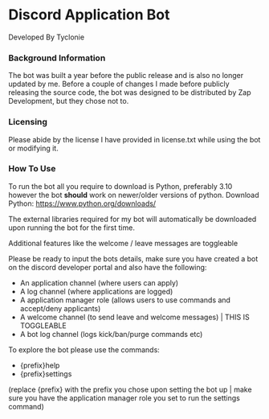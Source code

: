 # Discord Application Bot
Developed By Tyclonie

### Background Information
The bot was built a year before the public release and is also no longer updated by me. Before a couple of changes I made before publicly releasing the source code, the bot was designed to be distributed by Zap Development, but they chose not to.

### Licensing
Please abide by the license I have provided in license.txt while using the bot or modifying it.

### How To Use
To run the bot all you require to download is Python, preferably 3.10 however the bot **should** work on newer/older versions of python.
Download Python: https://www.python.org/downloads/

The external libraries required for my bot will automatically be downloaded upon running the bot for the first time.

Additional features like the welcome / leave messages are toggleable

Please be ready to input the bots details, make sure you have created a bot on the discord developer portal and also have the following:
- An application channel (where users can apply)
- A log channel (where applications are logged)
- A application manager role (allows users to use commands and accept/deny applicants)
- A welcome channel (to send leave and welcome messages) | THIS IS TOGGLEABLE
- A bot log channel (logs kick/ban/purge commands etc)

To explore the bot please use the commands:
- {prefix}help
- {prefix}settings

(replace {prefix} with the prefix you chose upon setting the bot up | make sure you have the application manager role you set to run the settings command)
